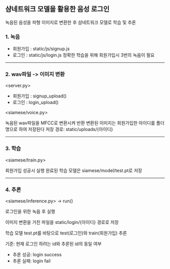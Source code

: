 ## 샴네트워크 모델을 활용한 음성 로그인

녹음된 음성을 파형 이미지로 변환한 후 샴네트워크 모델로 학습 및 추론

### 1. 녹음

- 회원가입 : static/js/signup.js
- 로그인 : static/js/login.js
  정확한 학습을 위해 회원가입시 3번의 녹음이 필요
---

### 2. wav파일 -> 이미지 변환

<server.py>
- 회원가입 : signup_upload()
- 로그인 : login_upload()

<siamese/voice.py>

녹음된 wav파일을 MFCC로 변환시켜 반환
변환된 이미지는 회원가입한 아이디를 폴더명으로 하여 저장된다
저장 경로: static/uploads/{아이디}

---

### 3. 학습

<siamese/train.py>

회원가입 성공시 실행
완료된 학습 모델은 siamese/model/test.pt로 저장

---

### 4. 추론

<siamese/inference.py> -> run()

로그인을 위한 녹음 후 실행

이미지 변환을 거친 파일을 static/login/{아이디} 경로로 저장

학습 모델 test.pt를 바탕으로 test(로그인)와 train(회원가입) 추론

기준: 현재 로그인 하려는 id와 추론된 id의 동일 여부

- 추론 성공: login success
- 추론 실패: login fail
